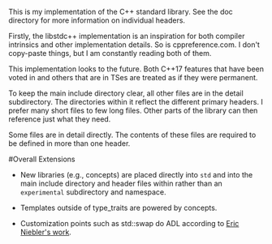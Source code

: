 This is my implementation of the C++ standard library. See the doc directory for more information on individual headers.

Firstly, the libstdc++ implementation is an inspiration for both compiler intrinsics and other implementation details. So is cppreference.com. I don't copy-paste things, but I am constantly reading both of them.

This implementation looks to the future. Both C++17 features that have been voted in and others that are in TSes are treated as if they were permanent.

To keep the main include directory clear, all other files are in the detail subdirectory. The directories within it reflect the different primary headers. I prefer many short files to few long files. Other parts of the library can then reference just what they need.

Some files are in detail directly. The contents of these files are required to be defined in more than one header.

#Overall Extensions

- New libraries (e.g., concepts) are placed directly into `std` and into the main include directory and header files within rather than an `experimental` subdirectory and namespace.

- Templates outside of type_traits are powered by concepts.

- Customization points such as std::swap do ADL according to [Eric Niebler's work](http://ericniebler.com/2014/10/21/customization-point-design-in-c11-and-beyond/).
